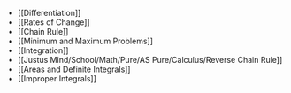 - [[Differentiation]]
- [[Rates of Change]]
- [[Chain Rule]]
- [[Minimum and Maximum Problems]]
- [[Integration]]
- [[Justus Mind/School/Math/Pure/AS Pure/Calculus/Reverse Chain Rule]]
- [[Areas and Definite Integrals]]
- [[Improper Integrals]]
